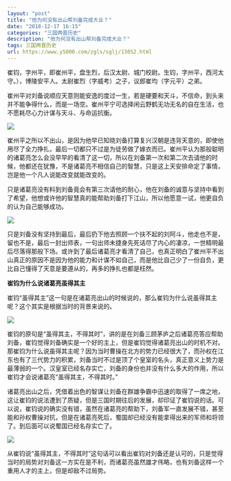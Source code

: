 ```yaml
---
layout: "post"
title: "他为何没有出山帮刘备完成大业？"
date: "2018-12-17 16:15"
categories: "三国两晋历史"
description: "他为何没有出山帮刘备完成大业？"
tags: 三国两晋历史
url: https://www.y5000.com/zgls/sglj/13052.html
---
```






崔钧，字州平，即崔州平，盘生烈，后汉太尉、城门校尉。生钧，字州平，西河太守。），博陵安平人。太尉崔烈（字威考）之子，议郎崔均（字元平）之弟。

崔州平对刘备说顺应天意则能安逸的度过一生，若是硬要和天斗，不信命，到头来并不能争得什么，而是一场空。崔州平宁可选择闲云野鹤无功无名的自在生活，也不愿耗尽心力计谋与天斗、与命运抗衡。

![](https://img.y5000.com/uploads/allimg/170210/8-1F210133Z3322.jpg)

崔州平之所以不出山，是因为他早已知晓刘备打算复兴汉朝是违背天意的，即使他用尽了全力挣扎，最后一切都只不过是为徒劳做了嫁衣而已。崔州平认为那般聪明的诸葛亮怎么会没早早的看清了这一切，所以在刘备第一次和第二次去请他的时候，他都还在犹豫，不是诸葛亮不相信自己的智慧，只是这上天安排命定了事情，岂是他一个凡人说能改变就能改变的。

只是诸葛亮没有料到刘备竟会有第三次请他的耐心，他在刘备的诚意与坚持中看到了希望，他想或许他的智慧真的能帮助刘备打下江山，所以他愿意一试，他更自负的认为自己能够成功。

![](https://img.y5000.com/uploads/allimg/170210/13452314H-0.jpg)

只是刘备没有坚持到最后，最后扔下他去照顾一个扶不起的刘阿斗，他走也不是，留也不是，最后一封出师表，一句出师未捷身先死话尽了内心的凄凉，一世精明最后尽落得那般下场。或许到了最后诸葛亮才看清了自己，也真正明白了崔州平不出山真正的原因不是因为他的能力和计谋不如自己，而是他比自己少了一份自负，更比自己懂得了天意是要遵从的，再多的挣扎也都是枉然。

**崔钧为什么说诸葛亮虽得其主**

崔钧“虽得其主”这一句是在诸葛亮出山的时候说的，那么崔钧为什么说虽得其主呢？这个其实是根据当时的背景来说的。

![](https://img.y5000.com/uploads/allimg/170210/1345235604-1.jpg)

崔钧的原句是“虽得其主，不得其时”，讲的是在刘备三顾茅庐之后诸葛亮答应帮助刘备，崔钧觉得刘备确实是一个好的主上，但是崔钧觉得诸葛亮出山的时机不对。那崔钧为什么说虽得其主呢？因为当时曹操在北方的势力已经很大了，而孙权在江东也有了三代势力的积累，刘备当时不过是顶了个皇室的名头，真正意义上势力是最薄弱的一个。汉皇室已经名存实亡，刘备的身份也并没有什么多大的作用，所以崔钧才会说诸葛亮“虽得其主，不得其时。”

诸葛亮出山之后，凭借着出色的智谋让刘备在群雄争霸中迅速的取得了一席之地，这让崔钧的说法遭到了质疑，但是三国时期往后的发展，却印证了崔钧说的话。可以说，崔钧说的确实没有错，虽然在诸葛亮的帮助下，刘备军一直发展不错，甚至能和孙权曹操对抗，但是在诸葛亮死后，蜀国却已经没有能拿得出来的军师和将领了。到后面可以说蜀国已经名存实亡了。

![](https://img.y5000.com/uploads/allimg/170210/1345235E4-2.jpg)

从崔钧说“虽得其主，不得其时”这句话可以看出崔钧对刘备还是认可的，只是觉得当时的局势对刘备这一方实在是不利，而诸葛亮虽然雄才伟略，也有刘备这样一个重用人才的主上，但是却敌不过局势。
